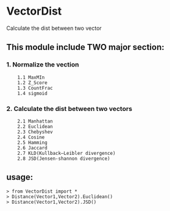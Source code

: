 # VectorDist
Calculate the dist between two vector

## This module include TWO major section:
### 1. Normalize the vection
```
    1.1 MaxMIn
    1.2 Z_Score
    1.3 CountFrac
    1.4 sigmoid
```
### 2. Calculate the dist between two vectors
```
    2.1 Manhattan
    2.2 Euclidean
    2.3 Chebyshev
    2.4 Cosine
    2.5 Hamming
    2.6 Jaccard
    2.7 KLD(Kullback–Leibler divergence)
    2.8 JSD(Jensen-shannon divergence)
```
## usage: 
```
> from VectorDist import *
> Distance(Vector1,Vector2).Euclidean()
> Distance(Vector1,Vector2).JSD()
```
